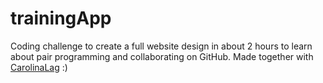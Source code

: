 # trainingApp

Coding challenge to create a full website design in about 2 hours to learn about pair programming and collaborating on GitHub.
Made together with [CarolinaLag](https://github.com/CarolinaLag) :)


